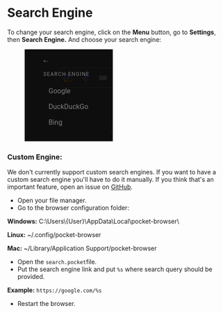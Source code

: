 # Search Engine

To change your search engine, click on the **Menu** button, go to **Settings**, then **Search Engine.** And choose your search engine:

<figure><img src="../.gitbook/assets/image (1).png" alt=""><figcaption></figcaption></figure>

### Custom Engine:

We don't currently support custom search engines. If you want to have a custom search engine you'll have to do it manually. If you think that's an important feature, open an issue on [GitHub](https://github.com/PocketStudios/Pocket-Browser/issues).

* Open your file manager.
* Go to the browser configuration folder:

**Windows:** C:\Users\\{User}\AppData\Local\pocket-browser\\

**Linux:** \~/.config/pocket-browser

**Mac:** \~/Library/Application Support/pocket-browser

* Open the `search.pocket`file.
* Put the search engine link and put `%s` where search query should be provided.

**Example:** `https://google.com/%s`

* Restart the browser.



